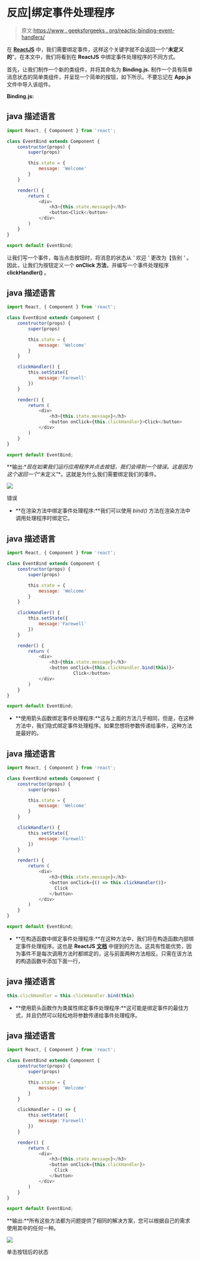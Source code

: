 # 反应|绑定事件处理程序

> 原文:[https://www . geeksforgeeks . org/reactjs-binding-event-handlers/](https://www.geeksforgeeks.org/reactjs-binding-event-handlers/)

在 [**ReactJS**](https://www.geeksforgeeks.org/react-js-introduction-working/) 中，我们需要绑定事件，这样这个关键字就不会返回一个“**未定义的**”。在本文中，我们将看到在 **ReactJS** 中绑定事件处理程序的不同方式。

首先，让我们制作一个新的类组件，并将其命名为 **Binding.js.** 制作一个具有简单消息状态的简单类组件，并呈现一个简单的按钮，如下所示。不要忘记在 **App.js** 文件中导入该组件。

**Binding.js:**

## java 描述语言

```jsx
import React, { Component } from 'react';

class EventBind extends Component {
    constructor(props) {
        super(props)

        this.state = {
            message: 'Welcome'
        }
    }

    render() {
        return (
            <div>
                <h3>{this.state.message}</h3>
                <button>Click</button> 
            </div>
        )
    }
}

export default EventBind;
```

让我们写一个事件，每当点击按钮时，将消息的状态从 *'* 欢迎 *'* 更改为【告别 *'* 。因此，让我们为按钮定义一个 **onClick 方法**，并编写一个事件处理程序 **clickHandler()** 。

## java 描述语言

```jsx
import React, { Component } from 'react';

class EventBind extends Component {
    constructor(props) {
        super(props)

        this.state = {
            message: 'Welcome'
        }
    }

    clickHandler() {
        this.setState({
            message:'Farewell'
        })
    }

    render() {
        return (
            <div>
                <h3>{this.state.message}</h3>
                <button onClick={this.clickHandler}>Click</button> 
            </div>
        )
    }
}

export default EventBind;
```

**输出:**现在如果我们运行应用程序并点击按钮，我们会得到一个错误。这是因为*这个*返回一个*“未定义”*。这就是为什么我们需要绑定我们的事件。

![](img/471c7d1637625e54319a7e227006579d.png)

错误

*   **在渲染方法中绑定事件处理程序:**我们可以使用 *bind()* 方法在渲染方法中调用处理程序时绑定它。

## java 描述语言

```jsx
import React, { Component } from 'react';

class EventBind extends Component {
    constructor(props) {
        super(props)

        this.state = {
            message: 'Welcome'
        }
    }

    clickHandler() {
        this.setState({
            message:'Farewell'
        })
    }

    render() {
        return (
            <div>
                <h3>{this.state.message}</h3>
                <button onClick={this.clickHandler.bind(this)}>
                         Click</button> 
            </div>
        )
    }
}

export default EventBind;
```

*   **使用箭头函数绑定事件处理程序:**这与上面的方法几乎相同，但是，在这种方法中，我们隐式绑定事件处理程序。如果您想将参数传递给事件，这种方法是最好的。

## java 描述语言

```jsx
import React, { Component } from 'react';

class EventBind extends Component {
    constructor(props) {
        super(props)

        this.state = {
            message: 'Welcome'
        }
    }

    clickHandler() {
        this.setState({
            message:'Farewell'
        })
    }

    render() {
        return (
            <div>
                <h3>{this.state.message}</h3>
                <button onClick={() => this.clickHandler()}>
                  Click
                </button> 
            </div>
        )
    }
}

export default EventBind;
```

*   **在构造函数中绑定事件处理程序:**在这种方法中，我们将在构造函数内部绑定事件处理程序。这也是 **ReactJS** [**文档**](https://reactjs.org/docs/handling-events.html) 中提到的方法。这具有性能优势，因为事件不是每次调用方法时都绑定的，这与前面两种方法相反。只需在该方法的构造函数中添加下面一行，

## java 描述语言

```jsx
this.clickHandler = this.clickHandler.bind(this)
```

*   **使用箭头函数作为类属性绑定事件处理程序:**这可能是绑定事件的最佳方式，并且仍然可以轻松地将参数传递给事件处理程序。

## java 描述语言

```jsx
import React, { Component } from 'react';

class EventBind extends Component {
    constructor(props) {
        super(props)

        this.state = {
            message: 'Welcome'
        }
    }

    clickHandler = () => {
        this.setState({
            message:'Farewell'
        })
    }

    render() {
        return (
            <div>
                <h3>{this.state.message}</h3>
                <button onClick={this.clickHandler}>
                  Click
                </button> 
            </div>
        )
    }
}

export default EventBind;
```

**输出:**所有这些方法都为问题提供了相同的解决方案，您可以根据自己的需求使用其中的任何一种。

![](img/5196e74cd3742f0fa0ce60f97403ac28.png)

单击按钮后的状态